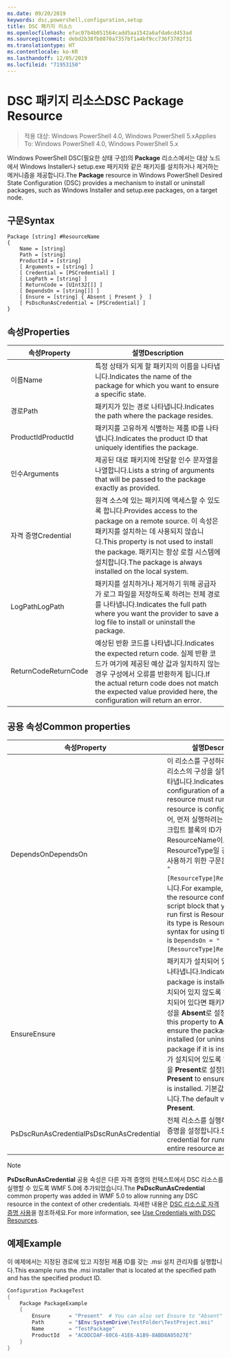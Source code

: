 ```yaml
---
ms.date: 09/20/2019
keywords: dsc,powershell,configuration,setup
title: DSC 패키지 리소스
ms.openlocfilehash: efac07b4b051564cadd5aa1542a6afda6cd453ad
ms.sourcegitcommit: debd2b38fb8070a7357bf1a4bf9cc736f3702f31
ms.translationtype: HT
ms.contentlocale: ko-KR
ms.lasthandoff: 12/05/2019
ms.locfileid: "71953150"
---
```

# <a name="dsc-package-resource"></a><span data-ttu-id="4713d-103">DSC 패키지 리소스</span><span class="sxs-lookup"><span data-stu-id="4713d-103">DSC Package Resource</span></span>

> <span data-ttu-id="4713d-104">적용 대상: Windows PowerShell 4.0, Windows PowerShell 5.x</span><span class="sxs-lookup"><span data-stu-id="4713d-104">Applies To: Windows PowerShell 4.0, Windows PowerShell 5.x</span></span>

<span data-ttu-id="4713d-105">Windows PowerShell DSC(필요한 상태 구성)의 **Package** 리소스에서는 대상 노드에서 Windows Installer나 setup.exe 패키지와 같은 패키지를 설치하거나 제거하는 메커니즘을 제공합니다.</span><span class="sxs-lookup"><span data-stu-id="4713d-105">The **Package** resource in Windows PowerShell Desired State Configuration (DSC) provides a mechanism to install or uninstall packages, such as Windows Installer and setup.exe packages, on a target node.</span></span>

## <a name="syntax"></a><span data-ttu-id="4713d-106">구문</span><span class="sxs-lookup"><span data-stu-id="4713d-106">Syntax</span></span>

```Syntax
Package [string] #ResourceName
{
    Name = [string]
    Path = [string]
    ProductId = [string]
    [ Arguments = [string] ]
    [ Credential = [PSCredential] ]
    [ LogPath = [string] ]
    [ ReturnCode = [UInt32[]] ]
    [ DependsOn = [string[]] ]
    [ Ensure = [string] { Absent | Present }  ]
    [ PsDscRunAsCredential = [PSCredential] ]
}
```

## <a name="properties"></a><span data-ttu-id="4713d-107">속성</span><span class="sxs-lookup"><span data-stu-id="4713d-107">Properties</span></span>

|<span data-ttu-id="4713d-108">속성</span><span class="sxs-lookup"><span data-stu-id="4713d-108">Property</span></span> |<span data-ttu-id="4713d-109">설명</span><span class="sxs-lookup"><span data-stu-id="4713d-109">Description</span></span> |
|---|---|
|<span data-ttu-id="4713d-110">이름</span><span class="sxs-lookup"><span data-stu-id="4713d-110">Name</span></span> |<span data-ttu-id="4713d-111">특정 상태가 되게 할 패키지의 이름을 나타냅니다.</span><span class="sxs-lookup"><span data-stu-id="4713d-111">Indicates the name of the package for which you want to ensure a specific state.</span></span> |
|<span data-ttu-id="4713d-112">경로</span><span class="sxs-lookup"><span data-stu-id="4713d-112">Path</span></span> |<span data-ttu-id="4713d-113">패키지가 있는 경로 나타냅니다.</span><span class="sxs-lookup"><span data-stu-id="4713d-113">Indicates the path where the package resides.</span></span> |
|<span data-ttu-id="4713d-114">ProductId</span><span class="sxs-lookup"><span data-stu-id="4713d-114">ProductId</span></span> |<span data-ttu-id="4713d-115">패키지를 고유하게 식별하는 제품 ID를 나타냅니다.</span><span class="sxs-lookup"><span data-stu-id="4713d-115">Indicates the product ID that uniquely identifies the package.</span></span> |
|<span data-ttu-id="4713d-116">인수</span><span class="sxs-lookup"><span data-stu-id="4713d-116">Arguments</span></span> |<span data-ttu-id="4713d-117">제공된 대로 패키지에 전달할 인수 문자열을 나열합니다.</span><span class="sxs-lookup"><span data-stu-id="4713d-117">Lists a string of arguments that will be passed to the package exactly as provided.</span></span> |
|<span data-ttu-id="4713d-118">자격 증명</span><span class="sxs-lookup"><span data-stu-id="4713d-118">Credential</span></span> |<span data-ttu-id="4713d-119">원격 소스에 있는 패키지에 액세스할 수 있도록 합니다.</span><span class="sxs-lookup"><span data-stu-id="4713d-119">Provides access to the package on a remote source.</span></span> <span data-ttu-id="4713d-120">이 속성은 패키지를 설치하는 데 사용되지 않습니다.</span><span class="sxs-lookup"><span data-stu-id="4713d-120">This property is not used to install the package.</span></span> <span data-ttu-id="4713d-121">패키지는 항상 로컬 시스템에 설치합니다.</span><span class="sxs-lookup"><span data-stu-id="4713d-121">The package is always installed on the local system.</span></span> |
|<span data-ttu-id="4713d-122">LogPath</span><span class="sxs-lookup"><span data-stu-id="4713d-122">LogPath</span></span> |<span data-ttu-id="4713d-123">패키지를 설치하거나 제거하기 위해 공급자가 로그 파일을 저장하도록 하려는 전체 경로를 나타냅니다.</span><span class="sxs-lookup"><span data-stu-id="4713d-123">Indicates the full path where you want the provider to save a log file to install or uninstall the package.</span></span> |
|<span data-ttu-id="4713d-124">ReturnCode</span><span class="sxs-lookup"><span data-stu-id="4713d-124">ReturnCode</span></span> |<span data-ttu-id="4713d-125">예상된 반환 코드를 나타냅니다.</span><span class="sxs-lookup"><span data-stu-id="4713d-125">Indicates the expected return code.</span></span> <span data-ttu-id="4713d-126">실제 반환 코드가 여기에 제공된 예상 값과 일치하지 않는 경우 구성에서 오류를 반환하게 됩니다.</span><span class="sxs-lookup"><span data-stu-id="4713d-126">If the actual return code does not match the expected value provided here, the configuration will return an error.</span></span> |

## <a name="common-properties"></a><span data-ttu-id="4713d-127">공용 속성</span><span class="sxs-lookup"><span data-stu-id="4713d-127">Common properties</span></span>

|<span data-ttu-id="4713d-128">속성</span><span class="sxs-lookup"><span data-stu-id="4713d-128">Property</span></span> |<span data-ttu-id="4713d-129">설명</span><span class="sxs-lookup"><span data-stu-id="4713d-129">Description</span></span> |
|---|---|
|<span data-ttu-id="4713d-130">DependsOn</span><span class="sxs-lookup"><span data-stu-id="4713d-130">DependsOn</span></span> |<span data-ttu-id="4713d-131">이 리소스를 구성하려면 먼저 다른 리소스의 구성을 실행해야 함을 나타냅니다.</span><span class="sxs-lookup"><span data-stu-id="4713d-131">Indicates that the configuration of another resource must run before this resource is configured.</span></span> <span data-ttu-id="4713d-132">예를 들어, 먼저 실행하려는 리소스 구성 스크립트 블록의 ID가 ResourceName이고 해당 형식이 ResourceType일 경우, 이 속성을 사용하기 위한 구문은 `DependsOn = "[ResourceType]ResourceName"`입니다.</span><span class="sxs-lookup"><span data-stu-id="4713d-132">For example, if the ID of the resource configuration script block that you want to run first is ResourceName and its type is ResourceType, the syntax for using this property is `DependsOn = "[ResourceType]ResourceName"`.</span></span> |
|<span data-ttu-id="4713d-133">Ensure</span><span class="sxs-lookup"><span data-stu-id="4713d-133">Ensure</span></span> |<span data-ttu-id="4713d-134">패키지가 설치되어 있는지 여부를 나타냅니다.</span><span class="sxs-lookup"><span data-stu-id="4713d-134">Indicates if the package is installed.</span></span> <span data-ttu-id="4713d-135">패키지가 설치되어 있지 않도록 하려면(또는 설치되어 있다면 패키지를 제거) 이 속성을 **Absent**로 설정합니다.</span><span class="sxs-lookup"><span data-stu-id="4713d-135">Set this property to **Absent** to ensure the package is not installed (or uninstall the package if it is installed).</span></span> <span data-ttu-id="4713d-136">패키지가 설치되어 있도록 하려면 이 속성을 **Present**로 설정합니다.</span><span class="sxs-lookup"><span data-stu-id="4713d-136">Set it to **Present** to ensure the package is installed.</span></span> <span data-ttu-id="4713d-137">기본값은 **Present**입니다.</span><span class="sxs-lookup"><span data-stu-id="4713d-137">The default value is **Present**.</span></span> |
|<span data-ttu-id="4713d-138">PsDscRunAsCredential</span><span class="sxs-lookup"><span data-stu-id="4713d-138">PsDscRunAsCredential</span></span> |<span data-ttu-id="4713d-139">전체 리소스를 실행하기 위한 자격 증명을 설정합니다.</span><span class="sxs-lookup"><span data-stu-id="4713d-139">Sets the credential for running the entire resource as.</span></span> |

> [!NOTE]
> <span data-ttu-id="4713d-140">**PsDscRunAsCredential** 공용 속성은 다른 자격 증명의 컨텍스트에서 DSC 리소스를 실행할 수 있도록 WMF 5.0에 추가되었습니다.</span><span class="sxs-lookup"><span data-stu-id="4713d-140">The **PsDscRunAsCredential** common property was added in WMF 5.0 to allow running any DSC resource in the context of other credentials.</span></span> <span data-ttu-id="4713d-141">자세한 내용은 [ DSC 리소스로 자격 증명 사용](../../../configurations/runasuser.md)을 참조하세요.</span><span class="sxs-lookup"><span data-stu-id="4713d-141">For more information, see [Use Credentials with DSC Resources](../../../configurations/runasuser.md).</span></span>

## <a name="example"></a><span data-ttu-id="4713d-142">예제</span><span class="sxs-lookup"><span data-stu-id="4713d-142">Example</span></span>

<span data-ttu-id="4713d-143">이 예제에서는 지정된 경로에 있고 지정된 제품 ID를 갖는 .msi 설치 관리자를 실행합니다.</span><span class="sxs-lookup"><span data-stu-id="4713d-143">This example runs the .msi installer that is located at the specified path and has the specified product ID.</span></span>

```powershell
Configuration PackageTest
{
    Package PackageExample
    {
        Ensure      = "Present"  # You can also set Ensure to "Absent"
        Path        = "$Env:SystemDrive\TestFolder\TestProject.msi"
        Name        = "TestPackage"
        ProductId   = "ACDDCDAF-80C6-41E6-A1B9-8ABD8A05027E"
    }
}
```